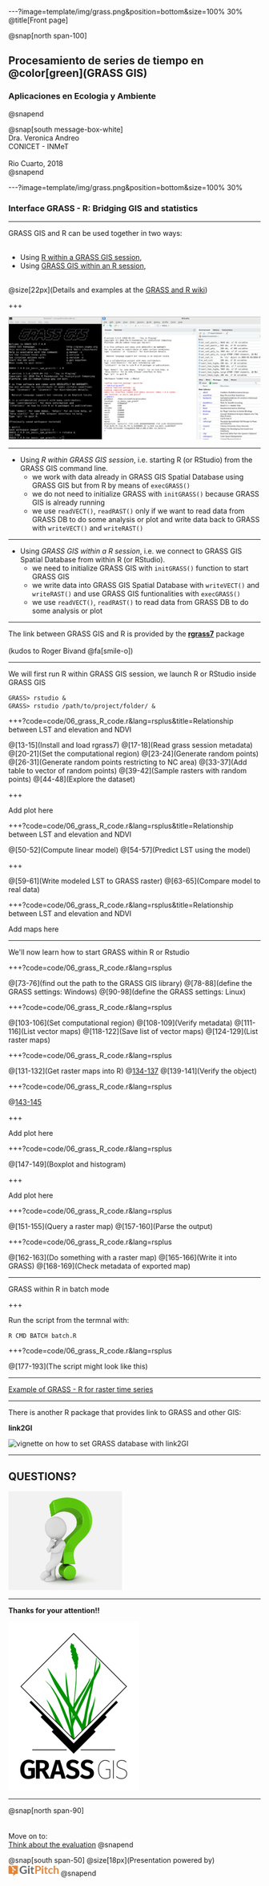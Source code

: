 ---?image=template/img/grass.png&position=bottom&size=100% 30%
@title[Front page]

@snap[north span-100]
<br>
<h2>Procesamiento de series de tiempo en @color[green](GRASS GIS)</h2>
<h3>Aplicaciones en Ecologia y Ambiente</h3>
@snapend

@snap[south message-box-white]
<br>Dra. Veronica Andreo<br>CONICET - INMeT<br><br>Rio Cuarto, 2018<br>
@snapend

---?image=template/img/grass.png&position=bottom&size=100% 30%

### Interface GRASS - R: Bridging GIS and statistics

---

GRASS GIS and R can be used together in two ways:
<br><br>
- Using [R within a GRASS GIS session](https://grasswiki.osgeo.org/wiki/R_statistics/rgrass7#R_within_GRASS),
- Using [GRASS GIS within an R session](https://grasswiki.osgeo.org/wiki/R_statistics/rgrass7#GRASS_within_R),
<br><br>

@size[22px](Details and examples at the [GRASS and R wiki](https://grasswiki.osgeo.org/wiki/R_statistics/rgrass7))

+++

![Calling R from within GRASS](assets/img/RwithinGRASS_and_Rstudio_from_grass.png)

---

- Using *R within GRASS GIS session*, i.e. starting R (or RStudio) from the GRASS GIS command line.
  - we work with data already in GRASS GIS Spatial Database using GRASS GIS but from R by means of `execGRASS()`
  - we do not need to initialize GRASS with `initGRASS()` because GRASS GIS is already running
  - we use `readVECT()`, `readRAST()` only if we want to read data from GRASS DB to do some analysis or plot and write data back to GRASS with `writeVECT()` and `writeRAST()`

---

- Using *GRASS GIS within a R session*, i.e. we connect to GRASS GIS Spatial Database from within R (or RStudio).
  - we need to initialize GRASS GIS with `initGRASS()` function to start GRASS GIS
  - we write data into GRASS GIS Spatial Database with `writeVECT()` and `writeRAST()` and use GRASS GIS funtionalities with `execGRASS()`
  - we use `readVECT()`, `readRAST()` to read data from GRASS DB to do some analysis or plot

---

The link between GRASS GIS and R is provided by the [**rgrass7**](https://cran.r-project.org/web/packages/rgrass7/index.html) package
<br><br>
(kudos to Roger Bivand @fa[smile-o])
 
---

We will first run R within GRASS GIS session, we launch R or RStudio inside GRASS GIS
<br>

```
GRASS> rstudio &
GRASS> rstudio /path/to/project/folder/ &
```

+++?code=code/06_grass_R_code.r&lang=rsplus&title=Relationship between LST and elevation and NDVI

@[13-15](Install and load rgrass7)
@[17-18](Read grass session metadata)
@[20-21](Set the computational region)
@[23-24](Generate random points)
@[26-31](Generate random points restricting to NC area)
@[33-37](Add table to vector of random points)
@[39-42](Sample rasters with random points)
@[44-48](Explore the dataset)

+++

Add plot here

+++?code=code/06_grass_R_code.r&lang=rsplus&title=Relationship between LST and elevation and NDVI

@[50-52](Compute linear model)
@[54-57](Predict LST using the model)

+++

@[59-61](Write modeled LST to GRASS raster)
@[63-65](Compare model to real data)

+++?code=code/06_grass_R_code.r&lang=rsplus&title=Relationship between LST and elevation and NDVI

Add maps here

---

We'll now learn how to start GRASS within R or Rstudio

+++?code=code/06_grass_R_code.r&lang=rsplus

@[73-76](find out the path to the GRASS GIS library)
@[78-88](define the GRASS settings: Windows)
@[90-98](define the GRASS settings: Linux)

+++?code=code/06_grass_R_code.r&lang=rsplus

@[103-106](Set computational region)
@[108-109](Verify metadata)
@[111-116](List vector maps)
@[118-122](Save list of vector maps)
@[124-129](List raster maps)

+++?code=code/06_grass_R_code.r&lang=rsplus

@[131-132](Get raster maps into R)
@[134-137](Summaries)
@[139-141](Verify the object)

+++?code=code/06_grass_R_code.r&lang=rsplus

@[143-145](Plot)

+++

Add plot here

+++?code=code/06_grass_R_code.r&lang=rsplus

@[147-149](Boxplot and histogram)

+++

Add plot here

+++?code=code/06_grass_R_code.r&lang=rsplus

@[151-155](Query a raster map)
@[157-160](Parse the output)

+++?code=code/06_grass_R_code.r&lang=rsplus

@[162-163](Do something with a raster map)
@[165-166](Write it into GRASS)
@[168-169](Check metadata of exported map)

---

GRASS within R in batch mode

+++

Run the script from the termnal with:

```bash
R CMD BATCH batch.R
```

+++?code=code/06_grass_R_code.r&lang=rsplus

@[177-193](The script might look like this)

---

[Example of GRASS - R for raster time series](https://grasswiki.osgeo.org/wiki/Temporal_data_processing/GRASS_R_raster_time_series_processing)

---

There is another R package that provides link to GRASS and other GIS:

**link2GI**

![vignette on how to set GRASS database with link2GI](https://github.com/gisma/link2gi2018/tree/master/R/vignette)

---

## QUESTIONS?

<img src="assets/img/gummy-question.png" width="45%">

---

**Thanks for your attention!!**

![GRASS GIS logo](assets/img/grass_logo_alphab.png)

---

@snap[north span-90]
<br><br><br>
Move on to: 
<br>
[Think about the evaluation]()
@snapend

@snap[south span-50]
@size[18px](Presentation powered by)
<br>
<a href="https://gitpitch.com/">
<img src="assets/img/gitpitch_logo.png" width="20%"></a>
@snapend

<!---

See here for an exercise: 
https://tutorials.ecodiv.earth/toc/spatial_interpolation.html
https://tutorials.ecodiv.earth/toc/import-bioclim-data.html
https://www.grassbook.org/wp-content/uploads/neteler/shortcourse_grass2003/notes7.html

# Fetch Aedes albopictus presence from GBIF
# https://grass.osgeo.org/grass74/manuals/addons/v.in.pygbif.html

g.extension v.in.pygbif
v.in.pygbif taxa="Aedes albopictus" rank=species output=gbif -i
v.db.select Aedes_albopictus_gbif

--->
